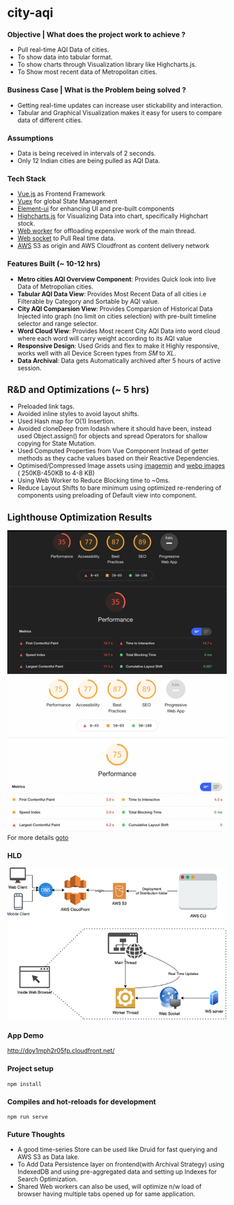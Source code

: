 # city-aqi

### Objective | What does the project work to achieve ?
- Pull real-time AQI Data of cities.
- To show data into tabular format.
- To show charts through Visualization library like Highcharts.js.
- To Show most recent data of Metropolitan cities.


### Business Case | What is the Problem being solved ?
- Getting real-time updates can increase user stickability and interaction.
- Tabular and Graphical Visualization makes it easy for users to compare data of different cities.

### Assumptions
- Data is being received in intervals of 2 seconds.
- Only 12 Indian cities are being pulled as AQI Data.


### Tech Stack
- [Vue.js](https://vuejs.org/) as Frontend Framework
- [Vuex](https://vuex.vuejs.org/) for global State Management
- [Element-ui](https://element.eleme.io/#/en-US) for enhancing UI and pre-built components
- [Highcharts.js](https://www.highcharts.com/) for Visualizing Data into chart, specifically Highchart stock.
- [Web worker](https://developer.mozilla.org/en-US/docs/Web/API/Web_Workers_API/Using_web_workers) for offloading expensive work of the main thread.
- [Web socket](https://developer.mozilla.org/en-US/docs/Web/API/WebSockets_API) to Pull Real time data.
- [AWS](https://aws.amazon.com/) S3 as origin and AWS Cloudfront as content delivery network


### Features Built (~ 10-12 hrs)
- **Metro cities AQI Overview Component**: Provides Quick look into live Data of Metropolian cities.
- **Tabular AQI Data View**: Provides Most Recent Data of all cities i.e Filterable by Category and 
  Sortable by AQI value.
- **City AQI Comparsion View**: Provides Comparsion of Historical Data Injected into graph (no limit 
  on cities selection) with pre-built timeline selector and range selector.
- **Word Cloud View**: Provides Most recent City AQI Data into word cloud where each word will carry
  weight according to its AQI value
- **Responsive Design**: Used Grids and flex to make it Highly responsive, works well with all Device
  Screen types from *SM* to *XL*.
- **Data Archival**: Data gets Automatically archived after 5 hours of active session.

## R&D and Optimizations (~ 5 hrs)
- Preloaded link tags.
- Avoided inline styles to avoid layout shifts.
- Used Hash map for O(1) Insertion.
- Avoided cloneDeep from lodash where it should have been, instead used Object.assign() for objects and 
  spread Operators for shallow copying for State Mutation.
- Used Computed Properties from Vue Component Instead of getter methods as they cache values based on their Reactive Dependencies.
- Optimised/̧Compressed Image assets using [imagemin](https://www.npmjs.com/package/imagemin) and [webp images](https://developers.google.com/speed/webp/docs/using) ( 250KB-450KB to 4-8 KB)
- Using Web Worker to Reduce Blocking time to ~0ms.
- Reduce Layout Shifts to bare minimum using optimized re-rendering of components using preloading of Default view into component.

## Lighthouse Optimization Results
![Result 1](/public/img/lighthouse-result-1.png)
![Result 2](/public/img/lighthouse-result-2.png)
For more details [goto](https://tinyurl.com/optimzation) 

### HLD
![High Level Design](/public/img/city-aqi.png)

### App Demo
http://doy1mph2r05fp.cloudfront.net/


### Project setup
```
npm install
```

### Compiles and hot-reloads for development
```
npm run serve
```

### Future Thoughts
- A good time-series Store can be used like Druid for fast querying and AWS S3 as Data lake.
- To Add Data Persistence layer on frontend(with Archival Strategy) using IndexedDB and using pre-aggregated data and setting up Indexes for Search Optimization.
- Shared Web workers can also be used, will optimize n/w load of browser having multiple tabs opened up for same application.
